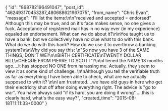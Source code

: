  {
   "id": "868782196491047",
   "post_id": "462493170453287_480688621967075",
   "from_name": "Chris Evan",
   "message": "I'll list the items:\n\n\"received and accepted = endorsed\"  Although this may be true, and on it's face makes sense, no one gives a fuck.  Acceptance of registered mail has in no way ever (in my experience) equaled an endorsement.  What can we do about it?\n\nYou taught us to have a bank, but we collectively have no clue what to do with this bank.  What do we do with this bank?  How do we use it to overthrow a banking system?\n\nWhy did you say this: \n\"So now you have 3 of the SAME THINGS, DON'T WE?\n\nBIRTH CERTIFICATE\nTWENTY DOLLAR BILL\nCHEQUE FROM PIERRE TO SCOTT\"?\n\nI liened the NAME 18 months ago....it has stopped NO ONE from harassing me.  Actually, they seem to view it as some kind of challenge.  \n\nAlthough you tell the verifiable truth as far as everything I have been able to check, what are we actually supposed to with it?  \n\nI am frustrated....we have old guys in here who get their electricity shut off after doing everything right.  The advice is \"go to war\".  You have always said \"if its hard, you are doing it wrong\".....this is clearly hard, what's the easy way?",
   "created_time": "2015-08-18T11:11:33+0000"
 }
